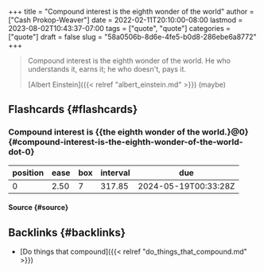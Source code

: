 +++
title = "Compound interest is the eighth wonder of the world"
author = ["Cash Prokop-Weaver"]
date = 2022-02-11T20:10:00-08:00
lastmod = 2023-08-02T10:43:37-07:00
tags = ["quote", "quote"]
categories = ["quote"]
draft = false
slug = "58a0506b-8d6e-4fe5-b0d8-286ebe6a8772"
+++

> Compound interest is the eighth wonder of the world. He who understands it, earns it; he who doesn't, pays it.
>
> [Albert Einstein]({{< relref "albert_einstein.md" >}}) (maybe)


## Flashcards {#flashcards}


### Compound interest is {{the eighth wonder of the world.}@0} {#compound-interest-is-the-eighth-wonder-of-the-world-dot-0}

| position | ease | box | interval | due                  |
|----------|------|-----|----------|----------------------|
| 0        | 2.50 | 7   | 317.85   | 2024-05-19T00:33:28Z |


#### Source {#source}


## Backlinks {#backlinks}

-   [Do things that compound]({{< relref "do_things_that_compound.md" >}})
